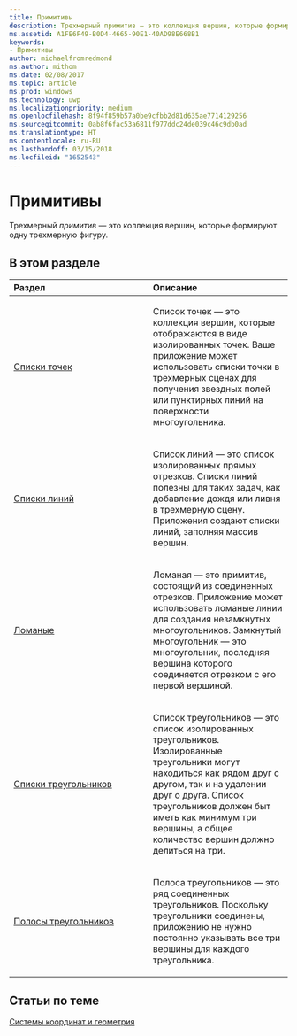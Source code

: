 ```yaml
---
title: Примитивы
description: Трехмерный примитив — это коллекция вершин, которые формируют одну трехмерную фигуру.
ms.assetid: A1FE6F49-B0D4-4665-90E1-40AD98E668B1
keywords:
- Примитивы
author: michaelfromredmond
ms.author: mithom
ms.date: 02/08/2017
ms.topic: article
ms.prod: windows
ms.technology: uwp
ms.localizationpriority: medium
ms.openlocfilehash: 8f94f859b57a0be9cfbb2d81d635ae7714129256
ms.sourcegitcommit: 0ab8f6fac53a6811f977ddc24de039c46c9db0ad
ms.translationtype: HT
ms.contentlocale: ru-RU
ms.lasthandoff: 03/15/2018
ms.locfileid: "1652543"
---
```

# <a name="primitives"></a>Примитивы


Трехмерный *примитив* — это коллекция вершин, которые формируют одну трехмерную фигуру.

## <a name="span-idin-this-sectionspanin-this-section"></a><span id="in-this-section"></span>В этом разделе


<table>
<colgroup>
<col width="50%" />
<col width="50%" />
</colgroup>
<thead>
<tr class="header">
<th align="left">Раздел</th>
<th align="left">Описание</th>
</tr>
</thead>
<tbody>
<tr class="odd">
<td align="left"><p><a href="point-lists.md">Списки точек</a></p></td>
<td align="left"><p>Список точек — это коллекция вершин, которые отображаются в виде изолированных точек. Ваше приложение может использовать списки точки в трехмерных сценах для получения звездных полей или пунктирных линий на поверхности многоугольника.</p></td>
</tr>
<tr class="even">
<td align="left"><p><a href="line-lists.md">Списки линий</a></p></td>
<td align="left"><p>Список линий — это список изолированных прямых отрезков. Списки линий полезны для таких задач, как добавление дождя или ливня в трехмерную сцену. Приложения создают списки линий, заполняя массив вершин.</p></td>
</tr>
<tr class="odd">
<td align="left"><p><a href="line-strips.md">Ломаные</a></p></td>
<td align="left"><p>Ломаная — это примитив, состоящий из соединенных отрезков. Приложение может использовать ломаные линии для создания незамкнутых многоугольников. Замкнутый многоугольник — это многоугольник, последняя вершина которого соединяется отрезком с его первой вершиной.</p></td>
</tr>
<tr class="even">
<td align="left"><p><a href="triangle-lists.md">Списки треугольников</a></p></td>
<td align="left"><p>Список треугольников — это список изолированных треугольников. Изолированные треугольники могут находиться как рядом друг с другом, так и на удалении друг о друга. Список треугольников должен быт иметь как минимум три вершины, а общее количество вершин должно делиться на три.</p></td>
</tr>
<tr class="odd">
<td align="left"><p><a href="triangle-strips.md">Полосы треугольников</a></p></td>
<td align="left"><p>Полоса треугольников — это ряд соединенных треугольников. Поскольку треугольники соединены, приложению не нужно постоянно указывать все три вершины для каждого треугольника.</p></td>
</tr>
</tbody>
</table>

 

## <a name="span-idrelated-topicsspanrelated-topics"></a><span id="related-topics"></span>Статьи по теме


[Системы координат и геометрия](coordinate-systems-and-geometry.md)

 

 




